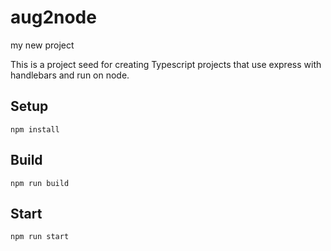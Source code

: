 # aug2node

my new project

This is a project seed for creating Typescript projects that use express with handlebars and run on node.

## Setup


`npm install`




## Build



`npm run build`


## Start


`npm run start`


